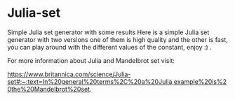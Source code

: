 # Julia-set
Simple Julia set generator with some results 
Here is a simple Julia set generator with two versions one of them is high quality and the other is fast, you can play around with the different values of the constant, enjoy :) .

For more information about Julia and Mandelbrot set visit:

https://www.britannica.com/science/Julia-set#:~:text=In%20general%20terms%2C%20a%20Julia,example%20is%20the%20Mandelbrot%20set.





